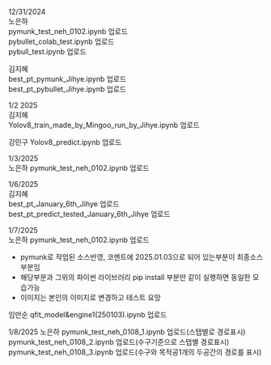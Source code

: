 12/31/2024     
노은하    
pymunk_test_neh_0102.ipynb 업로드   
pybullet_colab_test.ipynb 업로드    
pybull_test.ipynb 업로드    

김지혜    
best_pt_pymunk_Jihye.ipynb 업로드         
best_pt_pybullet_Jihye.ipynb 업로드    

        
1/2 2025   
김지혜    
Yolov8_train_made_by_Mingoo_run_by_Jihye.ipynb 업로드     

강민구 
Yolov8_predict.ipynb 업로드

      
1/3/2025   
노은하
pymunk_test_neh_0102.ipynb 업로드

      
1/6/2025      
김지혜    
best_pt_January_6th_Jihye 업로드   
best_pt_predict_tested_January_6th_Jihye 업로드    

         
1/7/2025   
노은하
pymunk_test_neh_0102.ipynb 업로드   
- pymunk로 작업된 소스반영, 코멘트에 2025.01.03으로 되어 있는부분이 최종소스부분임   
- 해당부분과 그위의 파이썬 라이브러리 pip install 부분만 같이 실행하면 동일한 모습가능   
- 이미지는 본인의 이미지로 변경하고 테스트 요망   

      
임만순
qfit_model&engine1(250103).ipynb 업로드   

1/8/2025
노은하
pymunk_test_neh_0108_1.ipynb 업로드(스탭별로 경로표시)
pymunk_test_neh_0108_2.ipynb 업로드(수구기준으로 스탭별 경로표시)
pymunk_test_neh_0108_3.ipynb 업로드(수구와 목적공1개의 두공간의 경로를 표시)


